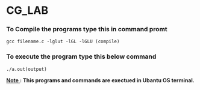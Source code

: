 # CG_LAB

### To Compile the programs type this in command promt
```
gcc filename.c -lglut -lGL -lGLU (compile)
```
### To execute the program type this below command
```
./a.out(output)
```

**<ins>Note </ins>: This programs and commands are exectued in Ubantu OS terminal.**
